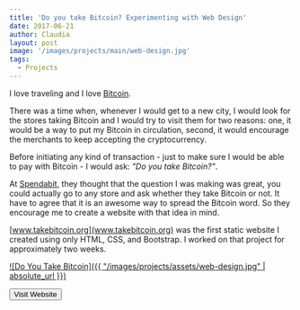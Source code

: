 ```yaml
---
title: 'Do you take Bitcoin? Experimenting with Web Design'
date: 2017-06-21
author: Claudia
layout: post
image: '/images/projects/main/web-design.jpg'
tags:
  - Projects
---
```

I love traveling and I love [Bitcoin](https://bitcoin.org/en/).

There was a time when, whenever I would get to a new city, I would look for the stores taking Bitcoin and I would try to visit them for two reasons: one, it would be a way to put my Bitcoin in circulation, second, it would encourage the merchants to keep accepting the cryptocurrency.

Before initiating any kind of transaction - just to make sure I would be able to pay with Bitcoin - I would ask: *"Do you take Bitcoin?"*.

At [Spendabit](https://spendabit.co/), they thought that the question I was making was great, you could actually go to any store and ask whether they take Bitcoin or not.  It have to agree that it is an awesome way to spread the Bitcoin word.  So they encourage me to create a website with that idea in mind.

[www.takebitcoin.org](www.takebitcoin.org) was the first static website I created using only HTML, CSS, and Bootstrap.  I worked on that project for approximately two weeks.

[![Do You Take Bitcoin]({{ "/images/projects/assets/web-design.jpg" | absolute_url }})](http://takebitcoin.org)

<button class='c-btn c-btn--active c-btn--full' onclick="http://takebitcoin.org/">Visit Website</button>

&emsp;
